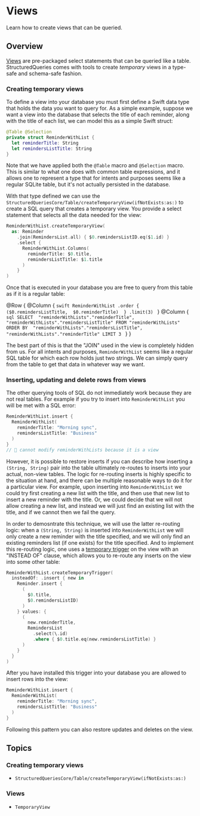 # Views

Learn how to create views that can be queried.

## Overview

[Views](https://www.sqlite.org/lang_createview.html) are pre-packaged select statements that can
be queried like a table. StructuredQueries comes with tools to create _temporary_ views in a
type-safe and schema-safe fashion.

### Creating temporary views

To define a view into your database you must first define a Swift data type that holds the data
you want to query for. As a simple example, suppose we want a view into the database that selects
the title of each reminder, along with the title of each list, we can model this as a simple
Swift struct:

```swift
@Table @Selection
private struct ReminderWithList {
  let reminderTitle: String
  let remindersListTitle: String
}
```

Note that we have applied both the `@Table` macro and `@Selection` macro. This is similar to what
one does with common table expressions, and it allows one to represent a type that for intents and 
purposes seems like a regular SQLite table, but it's not actually persisted in the database.

With that type defined we can use the 
``StructuredQueriesCore/Table/createTemporaryView(ifNotExists:as:)`` to create a SQL query that
creates a temporary view. You provide a select statement that selects all the data needed for the
view:

```swift
ReminderWithList.createTemporaryView(
  as: Reminder
    .join(RemindersList.all) { $0.remindersListID.eq($1.id) }
    .select {
      ReminderWithList.Columns(
        reminderTitle: $0.title,
        remindersListTitle: $1.title
      )
    }
)
```

Once that is executed in your database you are free to query from this table as if it is a regular
table:  

@Row {
  @Column {
    ```swift
    ReminderWithList
      .order { 
        ($0.remindersListTitle, 
         $0.reminderTitle) 
      }
      .limit(3)
    ```
  }
  @Column {
    ```sql
    SELECT 
      "reminderWithLists"."reminderTitle", 
      "reminderWithLists"."remindersListTitle"
    FROM "reminderWithLists"
    ORDER BY 
      "reminderWithLists"."remindersListTitle", 
      "reminderWithLists"."reminderTitle"
    LIMIT 3
    ```
  }
}

The best part of this is that the "JOIN" used in the view is completely hidden from us. For all
intents and purposes, `ReminderWithList` seems like a regular SQL table for which each row holds
just two strings. We can simply query from the table to get that data in whatever way we want.

### Inserting, updating and delete rows from views

The other querying tools of SQL do not immediately work because they are not real tables. For
example if you try to insert into `ReminderWithList` you will be met with a SQL error:

```swift
ReminderWithList.insert {
  ReminderWithList(
    reminderTitle: "Morning sync", 
    remindersListTitle: "Business"
  )
}
// 🛑 cannot modify reminderWithLists because it is a view
``` 

However, it is possible to restore inserts if you can describe how inserting a `(String, String)`
pair into the table ultimately re-routes to inserts into your actual, non-view tables. The logic
for re-routing inserts is highly specific to the situation at hand, and there can be multiple
reasonable ways to do it for a particular view. For example, upon inserting into `ReminderWithList`
we could try first creating a new list with the title, and then use that new list to insert a new
reminder with the title. Or, we could decide that we will not allow creating a new list, and
instead we will just find an existing list with the title, and if we cannot then we fail the query.

In order to demosntrate this technique, we will use the latter re-routing logic: when a 
`(String, String)` is inserted into `ReminderWithList` we will only create a new reminder with
the title specified, and we will only find an existing reminders list (if one exists) for the title
specified. And to implement this re-routing logic, one uses a [temporary trigger](<doc:Triggers>)
on the view with an "INSTEAD OF" clause, which allows you to re-route any inserts on the view
into some other table:

```swift
ReminderWithList.createTemporaryTrigger(
  insteadOf: .insert { new in
    Reminder.insert {
      (
        $0.title, 
        $0.remindersListID)
      )
    } values: {
      (
        new.reminderTitle,
        RemindersList
          .select(\.id)
          .where { $0.title.eq(new.remindersListTitle) }
      )
    }
  }
)
```

After you have installed this trigger into your database you are allowed to insert rows into the
view:

```swift
ReminderWithList.insert {
  ReminderWithList(
    reminderTitle: "Morning sync", 
    remindersListTitle: "Business"
  )
}
```

Following this pattern you can also restore updates and deletes on the view.

## Topics

### Creating temporary views

- ``StructuredQueriesCore/Table/createTemporaryView(ifNotExists:as:)``

### Views

- ``TemporaryView``
